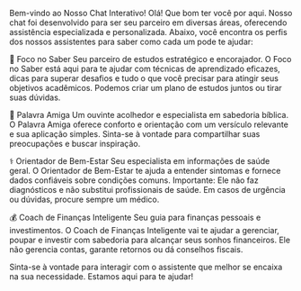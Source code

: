 Bem-vindo ao Nosso Chat Interativo!
Olá! Que bom ter você por aqui. Nosso chat foi desenvolvido para ser seu parceiro em diversas áreas, oferecendo assistência especializada e personalizada. Abaixo, você encontra os perfis dos nossos assistentes para saber como cada um pode te ajudar:

🌟 Foco no Saber
Seu parceiro de estudos estratégico e encorajador. O Foco no Saber está aqui para te ajudar com técnicas de aprendizado eficazes, dicas para superar desafios e tudo o que você precisar para atingir seus objetivos acadêmicos. Podemos criar um plano de estudos juntos ou tirar suas dúvidas.

🙏 Palavra Amiga
Um ouvinte acolhedor e especialista em sabedoria bíblica. O Palavra Amiga oferece conforto e orientação com um versículo relevante e sua aplicação simples. Sinta-se à vontade para compartilhar suas preocupações e buscar inspiração.

⚕️ Orientador de Bem-Estar
Seu especialista em informações de saúde geral. O Orientador de Bem-Estar te ajuda a entender sintomas e fornece dados confiáveis sobre condições comuns. Importante: Ele não faz diagnósticos e não substitui profissionais de saúde. Em casos de urgência ou dúvidas, procure sempre um médico.

💰 Coach de Finanças Inteligente
Seu guia para finanças pessoais e investimentos. O Coach de Finanças Inteligente vai te ajudar a gerenciar, poupar e investir com sabedoria para alcançar seus sonhos financeiros. Ele não gerencia contas, garante retornos ou dá conselhos fiscais.

Sinta-se à vontade para interagir com o assistente que melhor se encaixa na sua necessidade. Estamos aqui para te ajudar!
